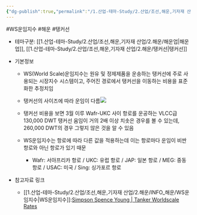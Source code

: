 ```yaml
---
{"dg-publish":true,"permalink":"/1.산업-테마-Study/2.산업/조선,해운,기자재 산업/2.해운/INFO_해운/WS운임지수/","created":"2024-11-20T21:02:29.340+09:00","updated":"2025-06-26T17:04:02.936+09:00"}
---
```


#WS운임지수 #해운 #탱커선 

- 테마구분: [[1.산업-테마-Study/2.산업/조선,해운,기자재 산업/2.해운/해운업\|해운업]], [[1.산업-테마-Study/2.산업/조선,해운,기자재 산업/2.해운/탱커선\|탱커선]]

- 기본정보
	- WS(World Scale)운임지수는 원유 및 정제제품을 운송하는 탱커선에 주로 사용되는 시장지수 시스템이고, 주어진 경로에서 탱커선을 이동하는 비용을 표준화한 추정치임
	- 탱커선의 사이즈에 따라 운임이 다름![](https://i.imgur.com/ijvYnDO.png)

	- 탱커선 비용을 보면 3월 이루 Wafr-UKC 사이 항로를 운공하는 VLCC급 130,000 DWT 탱커선 움임이 거의 2배 이상 치솟은 경우를 볼 수 있는데, 260,000 DWT의 경우 그렇지 않은 것을 알 수 있음
	- WS운임지수는 항로에 따라 다른 값을 적용하는데 이는 항로마다 운임이 비싼항로와 아닌 항로가 있기 때문
		- Wafr: 서아프리카 항로 / UKC: 유럽 항로 / JAP: 일본 항로 / MEG: 중동 항로 / USAC: 미국 / Sing: 싱가포르 항로

- 참고자료 링크
	- [[1.산업-테마-Study/2.산업/조선,해운,기자재 산업/2.해운/INFO_해운/WS운임지수\|WS운임지수]]:[Simpson Spence Young | Tanker Worldscale Rates](https://www.ssyonline.com/free-charts/tanker-worldscale-rates/#)

